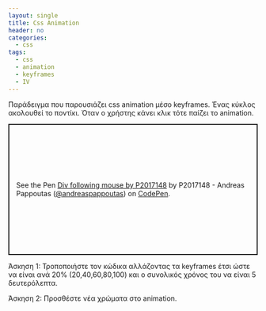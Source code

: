 ```yaml
---
layout: single
title: Css Animation
header: no
categories:
  - css
tags:
  - css
  - animation
  - keyframes
  - IV
---
```


Παράδειγμα που παρουσιάζει css animation μέσο keyframes. Ένας κύκλος ακολουθεί το ποντίκι. Όταν ο χρήστης κάνει κλικ τότε παίζει το animation.

<p class="codepen" data-height="265" data-theme-id="light" data-default-tab="result" data-user="andreaspappoutas" data-slug-hash="dyXQxbb" style="height: 265px; box-sizing: border-box; display: flex; align-items: center; justify-content: center; border: 2px solid; margin: 1em 0; padding: 1em;" data-pen-title="Div following mouse by P2017148">
  <span>See the Pen <a href="https://codepen.io/andreaspappoutas/pen/dyXQxbb">
  Div following mouse by P2017148</a> by P2017148 - Andreas Pappoutas (<a href="https://codepen.io/andreaspappoutas">@andreaspappoutas</a>)
  on <a href="https://codepen.io">CodePen</a>.</span>
</p>
<script async src="https://static.codepen.io/assets/embed/ei.js"></script>

Άσκηση 1: Τροποποιήστε τον κώδικα αλλάζοντας τα keyframes έτσι ώστε να είναι ανά 20% (20,40,60,80,100) και ο συνολικός χρόνος του να είναι 5 δευτερόλεπτα.

Άσκηση 2: Προσθέστε νέα χρώματα στο animation.
